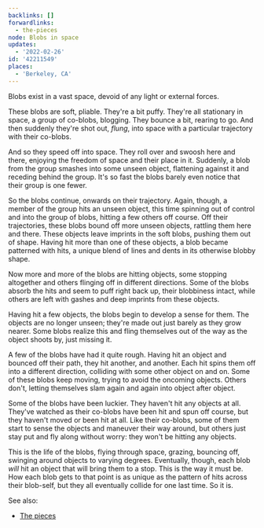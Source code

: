 ```yaml
---
backlinks: []
forwardlinks:
  - the-pieces
node: Blobs in space
updates:
  - '2022-02-26'
id: '42211549'
places:
  - 'Berkeley, CA'
---
```

Blobs exist in a vast space, devoid of any light or external forces. 

These blobs are soft, pliable. They're a bit puffy. They're all stationary in space, a group of co-blobs, blogging. They bounce a bit, rearing to go. And then suddenly they're shot out, *flung*, into space with a particular trajectory with their co-blobs. 

And so they speed off into space. They roll over and swoosh here and there, enjoying the freedom of space and their place in it. Suddenly, a blob from the group smashes into some unseen object, flattening against it and receding behind the group. It's so fast the blobs barely even notice that their group is one fewer. 

So the blobs continue, onwards on their trajectory. Again, though, a member of the group hits an unseen object, this time spinning out of control and into the group of blobs, hitting a few others off course. Off their trajectories, these blobs bound off more unseen objects, rattling them here and there. These objects leave imprints in the soft blobs, pushing them out of shape. Having hit more than one of these objects, a blob became patterned with hits, a unique blend of lines and dents in its otherwise blobby shape. 

Now more and more of the blobs are hitting objects, some stopping altogether and others flinging off in different directions. Some of the blobs absorb the hits and seem to puff right back up, their blobbiness intact, while others are left with gashes and deep imprints from these objects. 

Having hit a few objects, the blobs begin to develop a sense for them. The objects are no longer unseen; they're made out just barely as they grow nearer. Some blobs realize this and fling themselves out of the way as the object shoots by, just missing it. 

A few of the blobs have had it quite rough. Having hit an object and bounced off their path, they hit another, and another. Each hit spins them off into a different direction, colliding with some other object on and on. Some of these blobs keep moving, trying to avoid the oncoming objects. Others don't, letting themselves slam again and again into object after object. 

Some of the blobs have been luckier. They haven't hit any objects at all. They've watched as their co-blobs have been hit and spun off course, but they haven't moved or been hit at all. Like their co-blobs, some of them start to sense the objects and maneuver their way around, but others just stay put and fly along without worry: they won't be hitting any objects. 

This is the life of the blobs, flying through space, grazing, bouncing off, swinging around objects to varying degrees. Eventually, though, each blob *will* hit an object that will bring them to a stop. This is the way it must be. How each blob gets to that point is as unique as the pattern of hits across their blob-self, but they all eventually collide for one last time. So it is. 

See also:

- [The pieces](the-pieces.md)

